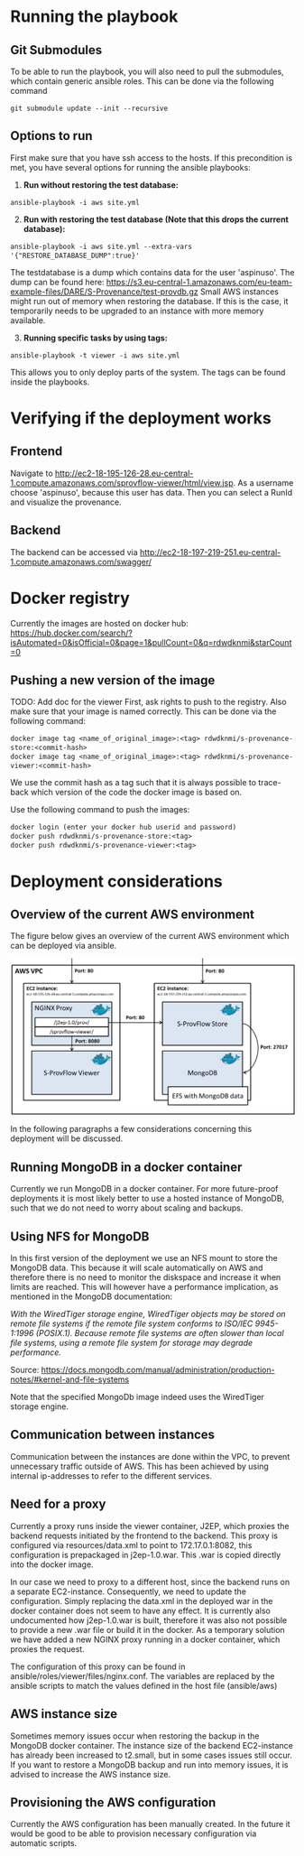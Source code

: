 # Running the playbook

## Git Submodules
To be able to run the playbook, you will also need to pull the submodules, which contain generic ansible roles.
This can be done via the following command
```
git submodule update --init --recursive
```

## Options to run
First make sure that you have ssh access to the hosts.
If this precondition is met, you have several options for running the ansible playbooks:

1. **Run without restoring the test database:** 
```
ansible-playbook -i aws site.yml
```

2. **Run with restoring the test database (Note that this drops the current database):**
```
ansible-playbook -i aws site.yml --extra-vars '{"RESTORE_DATABASE_DUMP":true}' 
```
The testdatabase is a dump which contains data for the user 'aspinuso'. The dump can be found here: 
https://s3.eu-central-1.amazonaws.com/eu-team-example-files/DARE/S-Provenance/test-provdb.gz
Small AWS instances might run out of memory when restoring the database. 
If this is the case, it temporarily needs to be upgraded to an instance with more memory available.

3. **Running specific tasks by using tags:**
```
ansible-playbook -t viewer -i aws site.yml
```
This allows you to only deploy parts of the system. The tags can be found inside the playbooks.

# Verifying if the deployment works
## Frontend
Navigate to http://ec2-18-195-126-28.eu-central-1.compute.amazonaws.com/sprovflow-viewer/html/view.jsp.
As a username choose 'aspinuso', because this user has data.
Then you can select a RunId and visualize the provenance.

## Backend
The backend can be accessed via http://ec2-18-197-219-251.eu-central-1.compute.amazonaws.com/swagger/

# Docker registry
Currently the images are hosted on docker hub: https://hub.docker.com/search/?isAutomated=0&isOfficial=0&page=1&pullCount=0&q=rdwdknmi&starCount=0

## Pushing a new version of the image
TODO: Add doc for the viewer
First, ask rights to push to the registry. Also make sure that your image is named correctly.
This can be done via the following command:
```
docker image tag <name_of_original_image>:<tag> rdwdknmi/s-provenance-store:<commit-hash>
docker image tag <name_of_original_image>:<tag> rdwdknmi/s-provenance-viewer:<commit-hash>
```
We use the commit hash as a tag such that it is always possible to trace-back which version of the code the docker image is based on.

Use the following command to push the images:
```
docker login (enter your docker hub userid and password)
docker push rdwdknmi/s-provenance-store:<tag>
docker push rdwdknmi/s-provenance-viewer:<tag>
```

# Deployment considerations

## Overview of the current AWS environment
The figure below gives an overview of the current AWS environment which can be deployed via ansible.

![alt tag](overview_ansible_deployment.png)

In the following paragraphs a few considerations concerning this deployment will be discussed.

## Running MongoDB in a docker container
Currently we run MongoDB in a docker container. 
For more future-proof deployments it is most likely better to use a hosted instance of MongoDB, 
such that we do not need to worry about scaling and backups.

## Using NFS for MongoDB
In this first version of the deployment we use an NFS mount to store the MongoDB data. 
This because it will scale automatically on AWS and therefore there is no need to monitor the diskspace and increase it when limits are reached.
This will however have a performance implication, as mentioned in the MongoDB documentation:

_With the WiredTiger storage engine, 
WiredTiger objects may be stored on remote file systems if the remote file system conforms to ISO/IEC 9945-1:1996 (POSIX.1). 
Because remote file systems are often slower than local file systems, 
using a remote file system for storage may degrade performance._

Source: https://docs.mongodb.com/manual/administration/production-notes/#kernel-and-file-systems

Note that the specified MongoDb image indeed uses the WiredTiger storage engine.

## Communication between instances
Communication between the instances are done within the VPC, to prevent
unnecessary traffic outside of AWS.
This has been achieved by using internal ip-addresses to refer to the different services. 

## Need for a proxy
Currently a proxy runs inside the viewer container, J2EP, which proxies the 
backend requests initiated by the frontend to the backend. This proxy is configured via
resources/data.xml to point to 172.17.0.1:8082, this configuration is prepackaged in
j2ep-1.0.war. This .war is copied directly into the docker image. 

In our case we need to proxy to a different host, since the backend runs
on a separate EC2-instance. Consequently, we need to update the configuration.
Simply replacing the data.xml in the deployed war in the docker container
does not seem to have any effect. It is currently also undocumented how j2ep-1.0.war is built,
therefore it was also not possible to provide a new .war file or build it in the docker.
As a temporary solution we have added a new NGINX proxy running in a docker container,
which proxies the request. 

The configuration of this proxy can be found in 
ansible/roles/viewer/files/nginx.conf. The variables are replaced by the ansible scripts
to match the values defined in the host file (ansible/aws)

## AWS instance size
Sometimes memory issues occur when restoring the backup in the MongoDB docker container. 
The instance size of the backend EC2-instance has already been increased to t2.small, 
but in some cases issues still occur. If you want to restore a MongoDB backup and
run into memory issues, it is advised to increase the AWS instance size. 

## Provisioning the AWS configuration
Currently the AWS configuration has been manually created. In the future
it would be good to be able to provision necessary configuration via
automatic scripts.


